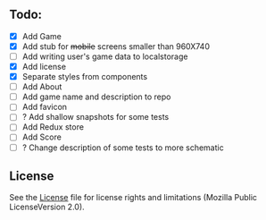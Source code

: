## Todo:
- [x] Add Game
- [x] Add stub for ~~mobile~~ screens smaller than 960X740
- [ ] Add writing user's game data to localstorage
- [x] Add license
- [x] Separate styles from components
- [ ] Add About
- [ ] Add game name and description to repo
- [ ] Add favicon
- [ ] ? Add shallow snapshots for some tests
- [ ] Add Redux store
- [ ] Add Score
- [ ] ? Change description of some tests to more schematic

## License
See the [License](LICENSE) file for license rights and limitations (Mozilla Public LicenseVersion 2.0).